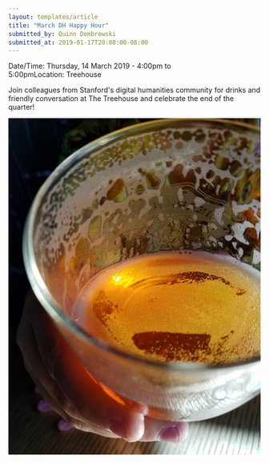 ```yaml
---
layout: templates/article
title: "March DH Happy Hour"
submitted_by: Quinn Dombrowski
submitted_at: 2019-01-17T20:08:00-08:00
---
```



Date/Time: Thursday, 14 March 2019 - 4:00pm to 5:00pmLocation: Treehouse

Join colleagues from Stanford's digital humanities community for drinks and friendly conversation at The Treehouse and celebrate the end of the quarter!




![](../post-images/33946634044_d39edaf203_k.jpg)


